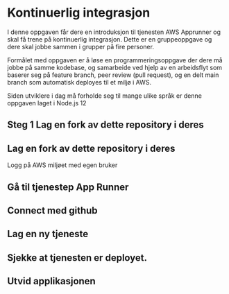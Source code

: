 # Kontinuerlig integrasjon

I denne oppgaven får dere en introduksjon til tjenesten AWS Apprunner og skal få trene på kontinuerlig integrasjon. Dette 
er en gruppeoppgave og dere skal jobbe sammen i grupper på fire personer.

Formålet med oppgaven er å løse en programmeringsoppgave der dere må jobbe på samme kodebase, og samarbeide ved hjelp av en arbeidsflyt 
som baserer seg på feature branch, peer review (pull request), og en delt main branch som automatisk deployes til et miljø i AWS. 

Siden utviklere i dag må forholde seg til mange ulike språk er denne oppgaven laget i Node.js 12 

## Steg 1 Lag en fork av dette repository i deres 


## Lag en fork av dette repository i deres 

Logg på AWS miljøet med egen bruker 

## Gå til tjenestep App Runner 

## Connect med github 

## Lag en ny tjeneste 

## Sjekke at tjenesten er deployet. 

## Utvid applikasjonen 





